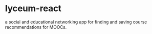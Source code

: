 # lyceum-react
a social and educational networking app for finding and saving course recommendations for MOOCs.
